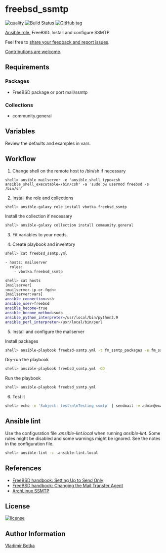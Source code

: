 # freebsd_ssmtp

[![quality](https://img.shields.io/ansible/quality/27910)](https://galaxy.ansible.com/vbotka/freebsd_ssmtp)
[![Build Status](https://app.travis-ci.com/vbotka/ansible-freebsd-ssmtp.svg?branch=master)](https://app.travis-ci.com/vbotka/ansible-freebsd-ssmtp)
[![GitHub tag](https://img.shields.io/github/v/tag/vbotka/ansible-freebsd-ssmtp)](https://github.com/vbotka/ansible-freebsd-ssmtp/tags)

[Ansible role.](https://galaxy.ansible.com/vbotka/freebsd_ssmtp/) FreeBSD. Install and configure SSMTP.

Feel free to [share your feedback and report issues](https://github.com/vbotka/ansible-freebsd-ssmtp/issues).

[Contributions are welcome](https://github.com/firstcontributions/first-contributions).


## Requirements

### Packages

* FreeBSD package or port mail/ssmtp

### Collections

* community.general


## Variables

Review the defaults and examples in vars.


## Workflow

1) Change shell on the remote host to /bin/sh if necessary

```
shell> ansible mailserver -e 'ansible_shell_type=csh ansible_shell_executable=/bin/csh' -a 'sudo pw usermod freebsd -s /bin/sh'
```

2) Install the role and collections

```bash
shell> ansible-galaxy role install vbotka.freebsd_ssmtp
```

Install the collection if necessary

```bash
shell> ansible-galaxy collection install community.general
```

3) Fit variables to your needs.


4) Create playbook and inventory

```bash
shell> cat freebsd_ssmtp.yml

- hosts: mailserver
  roles:
    - vbotka.freebsd_ssmtp
```

```bash
shell> cat hosts
[mailserver]
<mailserver-ip-or-fqdn>
[mailserver:vars]
ansible_connection=ssh
ansible_user=freebsd
ansible_become=true
ansible_become_method=sudo
ansible_python_interpreter=/usr/local/bin/python3.9
ansible_perl_interpreter=/usr/local/bin/perl
```

5) Install and configure the mailserver

Install packages

```bash
shell> ansible-playbook freebsd-ssmtp.yml -t fm_ssmtp_packages -e fm_ssmtp_install=true
```
Dry-run the playbook

```bash
shell> ansible-playbook freebsd_ssmtp.yml -CD
```
Run the playbook

```bash
shell> ansible-playbook freebsd_ssmtp.yml
```

6) Test it

```bash
shell> echo -n 'Subject: test\n\nTesting ssmtp' | sendmail -v admin@example.com
```


## Ansible lint

Use the configuration file *.ansible-lint.local* when running
*ansible-lint*. Some rules might be disabled and some warnings might
be ignored. See the notes in the configuration file.

```bash
shell> ansible-lint -c .ansible-lint.local
```


## References

- [FreeBSD handbook: Setting Up to Send Only](https://docs.freebsd.org/en/books/handbook/mail/#outgoing-only)
- [FreeBSD handbook: Changing the Mail Transfer Agent](https://docs.freebsd.org/en/books/handbook/mail/#mail-changingmta)
- [ArchLinux SSMTP](https://wiki.archlinux.org/index.php/SSMTP)


## License

[![license](https://img.shields.io/badge/license-BSD-red.svg)](https://www.freebsd.org/doc/en/articles/bsdl-gpl/article.html)


## Author Information

[Vladimir Botka](https://botka.info)
